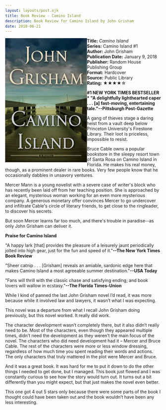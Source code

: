 ```yaml
---
layout: layouts/post.njk
title: Book Review - Camino Island
description: Book Review for Camino Island by John Grisham
date: 2018-06-21
---
```

<section class="review__info">

<img loading="lazy" class="movie__poster" src="/static/images/covers/caminoisland.webp" alt="Book Cover for Camino Island by John Grisham" width="264" height="400" align="left">
        
<b>Title:</b> <i>Camino Island</i><br>
<b>Series:</b> Camino Island #1<br>
<b>Author:</b> John Grisham<br>
<b>Publication Date:</b> January 9, 2018<br>
<b>Publisher:</b> Random House Publishing Group<br>
<b>Format:</b> Hardcover<br>
<b>Source:</b> Public Library<br>
<b>Rating:</b> &#9733;&#9733;&#9733;&#9733;&#9734;
        
<p class="review__description"><b>#1 NEW YORK TIMES BESTSELLER * "A delightfully lighthearted caper . . . [a] fast-moving, entertaining tale."--Pittsburgh Post-Gazette</b></p>
        
<p>A gang of thieves stage a daring heist from a vault deep below Princeton University's Firestone Library. Their loot is priceless, impossible to resist.</p>

<p>Bruce Cable owns a popular bookstore in the sleepy resort town of Santa Rosa on Camino Island in Florida. He makes his real money, though, as a prominent dealer in rare books. Very few people know that he occasionally dabbles in unsavory ventures.</p>

<p>Mercer Mann is a young novelist with a severe case of writer's block who has recently been laid off from her teaching position. She is approached by an elegant, mysterious woman working for an even more mysterious company. A generous monetary offer convinces Mercer to go undercover and infiltrate Cable's circle of literary friends, to get close to the ringleader, to discover his secrets.</p>

<p>But soon Mercer learns far too much, and there's trouble in paradise--as only John Grisham can deliver it.</p>
        
 <p><b>Praise for Camino Island</b></p>
 
 <p>"A happy lark [that] provides the pleasure of a leisurely jaunt periodically jolted into high gear, just for the fun and speed of it."<b>--The New York Times Book Review</b></p>

 <p>"Sheer catnip . . . [Grisham] reveals an amiable, sardonic edge here that makes Camino Island a most agreeable summer destination."<b>--USA Today</b></p>

 <p>"Fans will thrill with the classic chase and satisfying ending; and book lovers will wallow in ecstasy."<b>--The Florida Times-Union</b></p>
</section>

<p>While I kind of panned the last John Grisham novel I’d read, it was more because while it involved law and lawyers, it wasn’t what I was expecting.</p>

<p>This novel was a departure from what I recall John Grisham doing previously, but this novel worked. It really did work.</p>

<p>The character development wasn’t completely there, but it also didn’t really need to be. Most of the characters, even though they appeared multiple times, didn’t need the development as they weren’t the main focus of the novel. The characters who did need development had it – Mercer and Bruce Cable. The rest of the characters were more or less window dressing, regardless of how much time you spent reading their words and actions. The only characters that truly mattered in the plot were Mercer and Bruce.</p>

<p>And it was a great book. It was hard for me to put it down to do the other things I needed to get done, but I managed. This book just flowed and I was constantly curious to see how the story would turn out. It turns out a bit differently than you might expect, but that just makes the novel even better.</p>

<p>This one got 4 out 5 stars only because there were some parts of the book I thought could have been taken out and the book wouldn’t have been any less interesting.</p>